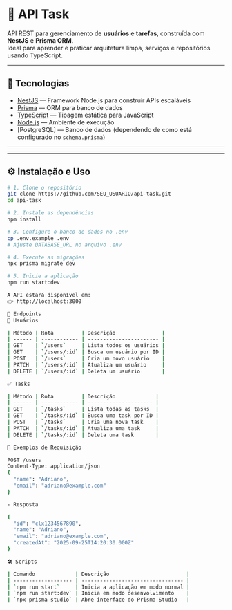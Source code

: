 # 📝 API Task

API REST para gerenciamento de **usuários** e **tarefas**, construída com **NestJS** e **Prisma ORM**.  
Ideal para aprender e praticar arquitetura limpa, serviços e repositórios usando TypeScript.

---

## 🚀 Tecnologias

- [NestJS](https://nestjs.com/) — Framework Node.js para construir APIs escaláveis
- [Prisma](https://www.prisma.io/) — ORM para banco de dados
- [TypeScript](https://www.typescriptlang.org/) — Tipagem estática para JavaScript
- [Node.js](https://nodejs.org/) — Ambiente de execução
- [PostgreSQL] — Banco de dados (dependendo de como está configurado no `schema.prisma`)

---

---

## ⚙️ Instalação e Uso

```bash
# 1. Clone o repositório
git clone https://github.com/SEU_USUARIO/api-task.git
cd api-task

# 2. Instale as dependências
npm install

# 3. Configure o banco de dados no .env
cp .env.example .env
# Ajuste DATABASE_URL no arquivo .env

# 4. Execute as migrações
npx prisma migrate dev

# 5. Inicie a aplicação
npm run start:dev

A API estará disponível em:
👉 http://localhost:3000

📌 Endpoints
👤 Usuários

| Método | Rota         | Descrição               |
| ------ | ------------ | ----------------------- |
| GET    | `/users`     | Lista todos os usuários |
| GET    | `/users/:id` | Busca um usuário por ID |
| POST   | `/users`     | Cria um novo usuário    |
| PATCH  | `/users/:id` | Atualiza um usuário     |
| DELETE | `/users/:id` | Deleta um usuário       |

✅ Tasks

| Método | Rota         | Descrição             |
| ------ | ------------ | --------------------- |
| GET    | `/tasks`     | Lista todas as tasks  |
| GET    | `/tasks/:id` | Busca uma task por ID |
| POST   | `/tasks`     | Cria uma nova task    |
| PATCH  | `/tasks/:id` | Atualiza uma task     |
| DELETE | `/tasks/:id` | Deleta uma task       |

🧪 Exemplos de Requisição

POST /users
Content-Type: application/json
{
  "name": "Adriano",
  "email": "adriano@example.com"
}

- Resposta

{
  "id": "clx1234567890",
  "name": "Adriano",
  "email": "adriano@example.com",
  "createdAt": "2025-09-25T14:20:30.000Z"
}

🛠️ Scripts

| Comando             | Descrição                         |
| ------------------- | --------------------------------- |
| `npm run start`     | Inicia a aplicação em modo normal |
| `npm run start:dev` | Inicia em modo desenvolvimento    |
| `npx prisma studio` | Abre interface do Prisma Studio   |


